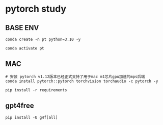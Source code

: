 # pytorch study

## BASE ENV
```shell
conda create -n pt python=3.10 -y

conda activate pt
```

## MAC
```shell
# 安装 pytorch v1.12版本已经正式支持了用于mac m1芯片gpu加速的mps后端
conda install pytorch::pytorch torchvision torchaudio -c pytorch -y

pip install -r requirements
```

## gpt4free
```
pip install -U g4f[all]
```